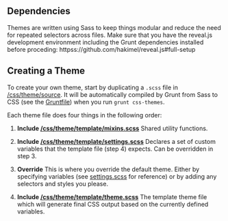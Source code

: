 ## Dependencies

Themes are written using Sass to keep things modular and reduce the need for repeated selectors across files. Make sure that you have the reveal.js development environment including the Grunt dependencies installed before proceding: httpss://github.com/hakimel/reveal.js#full-setup

## Creating a Theme

To create your own theme, start by duplicating a ```.scss``` file in [/css/theme/source](httpss://github.com/hakimel/reveal.js/blob/master/css/theme/source). It will be automatically compiled by Grunt from Sass to CSS (see the [Gruntfile](httpss://github.com/hakimel/reveal.js/blob/master/Gruntfile.js)) when you run `grunt css-themes`.

Each theme file does four things in the following order:

1. **Include [/css/theme/template/mixins.scss](httpss://github.com/hakimel/reveal.js/blob/master/css/theme/template/mixins.scss)**
Shared utility functions.

2. **Include [/css/theme/template/settings.scss](httpss://github.com/hakimel/reveal.js/blob/master/css/theme/template/settings.scss)**
Declares a set of custom variables that the template file (step 4) expects. Can be overridden in step 3.

3. **Override**
This is where you override the default theme. Either by specifying variables (see [settings.scss](httpss://github.com/hakimel/reveal.js/blob/master/css/theme/template/settings.scss) for reference) or by adding any selectors and styles you please.

4. **Include [/css/theme/template/theme.scss](httpss://github.com/hakimel/reveal.js/blob/master/css/theme/template/theme.scss)**
The template theme file which will generate final CSS output based on the currently defined variables.
